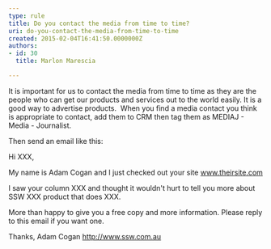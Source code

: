 ```yaml
---
type: rule
title: Do you contact the media from time to time?
uri: do-you-contact-the-media-from-time-to-time
created: 2015-02-04T16:41:50.0000000Z
authors:
- id: 30
  title: Marlon Marescia

---
```


 
​​​​​It is important for us to contact the media from time to time as they are the people who can get our products and services out to the world easily. It is a good way to advertise products.
​ 
When you find a media contact you think is appropriate to contact, add them to CRM then tag them as MEDIAJ - Media - Journalist.

Then send an email like this:


Hi XXX,

My name is Adam Cogan and I just checked out your site www.theirsite.com

I saw your column XXX and thought it wouldn't hurt to tell you more about SSW XXX product​ that does XXX.

More than happy to give you a free copy and more information. Please reply to this email if you want one.

Thanks, Adam Cogan
 http://www.ssw.com.au


